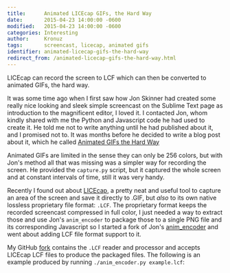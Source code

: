 ```yaml
---
title:      Animated LICEcap GIFs, the Hard Way
date:       2015-04-23 14:00:00 -0600
modified:   2015-04-23 14:00:00 -0600
categories: Interesting
author:     Kronuz
tags:       screencast, licecap, animated gifs
identifier: animated-licecap-gifs-the-hard-way
redirect_from: /animated-licecap-gifs-the-hard-way.html
---
```


LICEcap can record the screen to LCF which can then be converted to animated
GIFs, the hard way.

It was some time ago when I first saw how Jon Skinner had created some
really nice looking and sleek simple screencast on the Sublime Text page
as introduction to the magnificent editor, I loved it. I contacted Jon,
whom kindly shared with me the Python and Javascript code he had used to
create it. He told me not to write anything until he had published about
it, and I promised not to. It was months before he decided to write a
blog post about it, which he called [Animated GIFs the Hard Way]

Animated GIFs are limited in the sense they can only be 256 colors, but
with Jon\'s method all that was missing was a simpler way for recording
the screen. He provided the `capture.py` script, but it captured the
whole screen and at constant intervals of time, still it was very handy.

Recently I found out about [LICEcap](http://www.cockos.com/licecap/), a
pretty neat and useful tool to capture an area of the screen and save it
directly to .GIF, but *also* to its own native lossless proprietary file
format: `.LCF`. The proprietary format keeps the recorded screencast
compressed in full color, I just needed a way to extract those and use
Jon\'s `anim_encoder` to package those to a single PNG file and its
corresponding Javascript so I started a fork of Jon\'s
[anim\_encoder](https://github.com/sublimehq/anim_encoder) and went
about adding LCF file format support to it.

My GitHub [fork](https://github.com/Kronuz/anim_encoder) contains the
`.LCF` reader and processor and accepts LICEcap LCF files to produce the
packaged files. The following is an example produced by running
`./anim_encoder.py example.lcf`:

<style>.anim_target { width: 100% !important; height: auto !important; }</style>
<div id="anim_fallback" class="anim_target"><canvas id="anim_target" class="anim_target"></canvas></div>
<script src="/assets/anim.js"></script>
<script src="/assets/example_anim.js"></script>
<script>
  set_animation("/assets/example_packed.png", example_timeline, 'anim_target',
  'anim_fallback');
</script>

[Animated GIFs the Hard Way]: http://www.sublimetext.com/~jps/animated_gifs_the_hard_way.html

